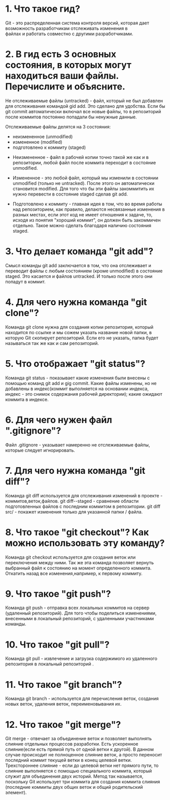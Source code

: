 # 1. Что такое гид?
 Git - это распределенная система контроля версий, которая дает возможность разработчикам отслеживать   изменения в   
файлах и работать совместно с другими разработчиками.

# 2. В гид есть 3 основных состояния, в которых могут находиться ваши файлы. Перечислите и объясните.
 Не отслеживаемые файлы (untracked) - файл, который не был добавлен для отслеживания командой gid add. Это сделано
 для удобства. Если бы git commit автоматически включал все новые файлы, то в репозиторий после коммитов постоянно 
 попадали бы ненужные данные.

 Отслеживаемые файлы делятся на 3 состояния: 
* неизмененное (unmodified)
* измененное (modified)
* подготовлено к коммиту (staged)
                                                                                
- Неизмененное - файл в рабочей копии точно такой же как и в репозитории, любой файл после коммита переходит в состояние
unmodified.

- Измененное - это любой файл, который мы изменили в состоянии unmodified (только не untracked). После этого он
автоматически становится modified. Для того что бы эти файлы закоммитить их нужно перевести
 в состояние staged сделав git add.
 
- Подготовлено к коммиту - главная идея в том, что во время работы над репозиторием, как правило, делаются несвязанные
изменения в разных местах, если этот код не имеет отношения к задаче, то, исходя из понятия "хороший коммит", он
должен быть закоммичен отдельно. Такое можно сделать благодаря наличию состояния staged.

# 3. Что делает команда "git add"?
 Смысл команды git add заключается в том, что она отслеживает и  переводит файлы с любым состоянием (кроме unmodified)
 в состояние staged. Это касается и файлов untracked. И только после этого они попадут в коммит.

# 4. Для чего нужна команда "git clone"?
 Команда git clone нужна для создания копии репозитория, который находится по ссылке и мы сожем указать
 название новой папки, в которую Git скопирует репозиторий. Если его не указать, папка будет называться так же
 как и сам репозиторий.

# 5. Что отображает "git status"?
 Команда git status - показывает какие изменения были внесены с помощью команд git add и gig commit.
 Какие файлы изменены, но не добавлены в индекс(коммит выполняется на основании индекса, 
 индекс - это снимок содержания рабочей директории); какие ожидают коммита в индексе.

# 6. Для чего нужен файл ".gitignore"?
 Файл .gitignore - указывает намеренно не отслеживаемые файлы, которые следует игнорировать.

# 7. Для чего нужна команда "git diff"?
 Команда git diff используется для отслеживания изменений в проекте - коммитов,веток,файлов.
 git diff--staged - сравнение области подготовленных файлов с последним коммитом в репозитории.
 git diff src/ - покажет изменения только для указанной папки / файла. 
 
 # 8. Что такое "git checkout"? Как можно использовать эту команду?
 Команда git checkout используется для создания веток или переключения между ними. 
 Так же эта команда позволяет вернуть выбранный файл к состоянию на момент определенного коммита. 
 Откатить назад все изменения,например, к первому коммиту.

# 9. Что такое "git push"?
 Команда git push - отправка всех локальных коммитов на сервер (удаленный репозиторий). Для того
 чтобы поделиться изменениями, внесенными в локальный репозиторий, с удаленными участниками команды.
 
 # 10. Что такое "git pull"?
 Команда git pull - извлечение и загрузка содержимого из удаленного репозитория в локальный 
 репозиторий .
 
 # 11. Что такое "git branch"?
 Команда git branch - используется для перечисления веток, создания новых веток, удаления веток,
 переименовывания их. 
 
  # 12. Что такое "git merge"?
 Git merge - отвечает за объединение веток и позволяет выполнять слияние отдельных процессов разработки.
 Есть ускоренное слияние(если есть прямой путь от одной ветки к другой). В данном случае 
 происходит не полноценное слияние веток, а просто переносит последний коммит текущей ветки в конец целевой ветки. 
 Трехстороннее слияние - если до целевой ветки нет прямого пути, то слияние выполняется с помощью
 специального коммита, который служит для объединения двух историй. Метод так называется, поскольку 
 Git использует три коммита для создания коммита слияния (последние коммиты двух общих веток и общий 
 родительский элемент).